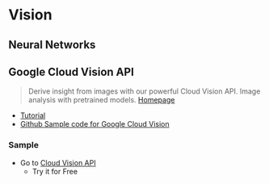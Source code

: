 # Vision

## Neural Networks

## Google Cloud Vision API

> Derive insight from images with our powerful Cloud Vision API. Image analysis with pretrained models. [Homepage](https://cloud.google.com/vision/)

- [Tutorial](https://cloud.google.com/vision/docs/tutorials)
- [Github Sample code for Google Cloud Vision](https://github.com/GoogleCloudPlatform/cloud-vision/)


### Sample

- Go to [Cloud Vision API](https://cloud.google.com/vision/)
  - Try it for Free 
